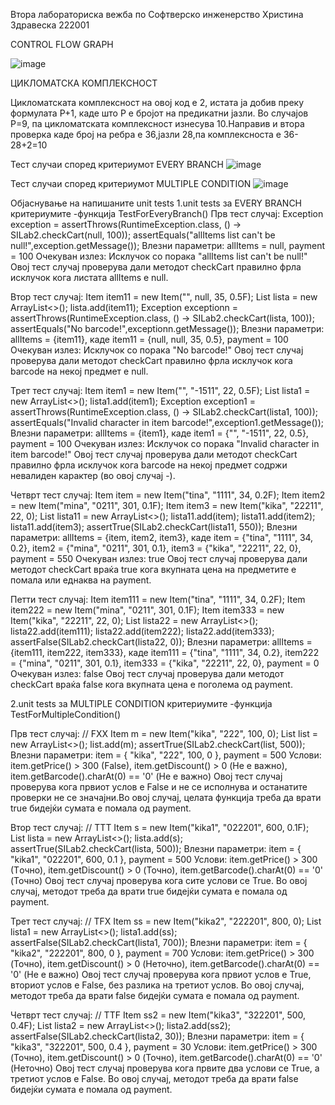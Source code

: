 Втора лабораториска вежба по Софтверско инженерство
Христина Здравеска 222001

CONTROL FLOW GRAPH

![image](https://github.com/Kikiii22/SI_2024_lab2_222001/assets/116901976/76c48860-827e-4f05-baca-9bd500744ee7)



ЦИКЛОМАТСКА КОМПЛЕКСНОСТ

Цикломатската комплексност на овој код е 2, истата ја добив преку формулата P+1, каде што P е бројот на предикатни јазли. Во случајoв P=9, па цикломатската комплексност изнесува 10.Направив и втора проверка каде број на ребра е 36,јазли 28,па комплексноста е 36-28+2=10

Тест случаи според критериумот EVERY BRANCH
![image](https://github.com/Kikiii22/SI_2024_lab2_222001/assets/116901976/2dc127e1-5b48-41f0-bf17-bcbc0ebce6e8)

Тест случаи според критериумот MULTIPLE CONDITION
![image](https://github.com/Kikiii22/SI_2024_lab2_222001/assets/116901976/b4d27b39-528f-49f4-bb89-cf34b72d2ed0)

Објаснување на напишаните unit tests
1.unit tests за EVERY BRANCH критериумите -функција TestForEveryBranch()
Прв тест случај:
Exception exception = assertThrows(RuntimeException.class, () -> SILab2.checkCart(null, 100));
assertEquals("allItems list can't be null!",exception.getMessage());
Влезни параметри: allItems = null, payment = 100
Очекуван излез: Исклучок со порака "allItems list can't be null!"
Овој тест случај проверува дали методот checkCart правилно фрла исклучок кога листата allItems е null.

Втор тест случај:
Item item11 = new Item("", null, 35, 0.5F);
List<Item> lista = new ArrayList<>();
lista.add(item11);
Exception exceptionn = assertThrows(RuntimeException.class, () -> SILab2.checkCart(lista, 100));
assertEquals("No barcode!",exceptionn.getMessage());
Влезни параметри: allItems = {item11}, каде item11 = {null, null, 35, 0.5}, payment = 100
Очекуван излез: Исклучок со порака "No barcode!"
Овој тест случај проверува дали методот checkCart правилно фрла исклучок кога barcode на некој предмет е null.

Трет тест случај:
Item item1 = new Item("", "-1511", 22, 0.5F);
List<Item> lista1 = new ArrayList<>();
lista1.add(item1);
Exception exception1 = assertThrows(RuntimeException.class, () -> SILab2.checkCart(lista1, 100));
assertEquals("Invalid character in item barcode!",exception1.getMessage());
Влезни параметри: allItems = {item1}, каде item1 = {"", "-1511", 22, 0.5}, payment = 100
Очекуван излез: Исклучок со порака "Invalid character in item barcode!"
Овој тест случај проверува дали методот checkCart правилно фрла исклучок кога barcode на некој предмет содржи невалиден карактер (во овој случај -).

Четврт тест случај:
Item item = new Item("tina", "1111", 34, 0.2F);
Item item2 = new Item("mina", "0211", 301, 0.1F);
Item item3 = new Item("kika", "22211", 22, 0);
List<Item> lista11 = new ArrayList<>();
lista11.add(item);
lista11.add(item2);
lista11.add(item3);
assertTrue(SILab2.checkCart(lista11, 550));
Влезни параметри: allItems = {item, item2, item3}, каде item = {"tina", "1111", 34, 0.2}, item2 = {"mina", "0211", 301, 0.1}, item3 = {"kika", "22211", 22, 0}, payment = 550
Очекуван излез: true
Овој тест случај проверува дали методот checkCart враќа true кога вкупната цена на предметите е помала или еднаква на payment.

Петти тест случај:
Item item111 = new Item("tina", "1111", 34, 0.2F);
Item item222 = new Item("mina", "0211", 301, 0.1F);
Item item333 = new Item("kika", "22211", 22, 0);
List<Item> lista22 = new ArrayList<>();
lista22.add(item111);
lista22.add(item222);
lista22.add(item333);
assertFalse(SILab2.checkCart(lista22, 0));
Влезни параметри: allItems = {item111, item222, item333}, каде item111 = {"tina", "1111", 34, 0.2}, item222 = {"mina", "0211", 301, 0.1}, item333 = {"kika", "22211", 22, 0}, payment = 0
Очекуван излез: false
Овој тест случај проверува дали методот checkCart враќа false кога вкупната цена е поголема од payment.

2.unit tests за MULTIPLE CONDITION критериумите -функција TestForMultipleCondition()

Прв тест случај:
// FXX
Item m = new Item("kika", "222", 100, 0);
List<Item> list = new ArrayList<>();
list.add(m);
assertTrue(SILab2.checkCart(list, 500));
Влезни параметри: item = { "kika", "222", 100, 0 }, payment = 500
Услови: item.getPrice() > 300 (False), item.getDiscount() > 0 (Не е важно), item.getBarcode().charAt(0) == '0' (Не е важно)
Овој тест случај проверува кога првиот услов е False и не се исполнува и останатите проверки не се значајни.Во овој случај, целата функција  треба да врати true бидејќи сумата е помала од payment.

Втор тест случај:
// TTT
Item s = new Item("kika1", "022201", 600, 0.1F);
List<Item> lista = new ArrayList<>();
lista.add(s);
assertTrue(SILab2.checkCart(lista, 500));
Влезни параметри: item = { "kika1", "022201", 600, 0.1 }, payment = 500
Услови: item.getPrice() > 300 (Tочно), item.getDiscount() > 0 (Точно), item.getBarcode().charAt(0) == '0' (Точно)
Овој тест случај проверува кога сите услови се True. Во овој случај, методот треба да врати true бидејќи сумата е помала од payment.

Трет тест случај:
// TFX
Item ss = new Item("kika2", "222201", 800, 0);
List<Item> lista1 = new ArrayList<>();
lista1.add(ss);
assertFalse(SILab2.checkCart(lista1, 700));
Влезни параметри: item = { "kika2", "222201", 800, 0 }, payment = 700
Услови: item.getPrice() > 300 (Точно), item.getDiscount() > 0 (Неточно), item.getBarcode().charAt(0) == '0' (Не е важно)
Овој тест случај проверува кога првиот услов е True, вториот услов е False, без разлика на третиот услов. Во овој случај, методот треба да врати false бидејќи сумата е помала од payment.

Четврт тест случај:
// TTF
Item ss2 = new Item("kika3", "322201", 500, 0.4F);
List<Item> lista2 = new ArrayList<>();
lista2.add(ss2);
assertFalse(SILab2.checkCart(lista2, 30));
Влезни параметри: item = { "kika3", "322201", 500, 0.4 }, payment = 30
Услови: item.getPrice() > 300 (Точно), item.getDiscount() > 0 (Точно), item.getBarcode().charAt(0) == '0' (Неточно)
Овој тест случај проверува кога првите два услови се True, а третиот услов е False. Во овој случај, методот треба да врати false бидејќи сумата е помала од payment.
